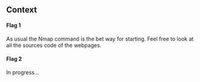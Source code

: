 ## Context

#### Flag 1
As usual the Nmap command is the bet way for starting. Feel free to look at all the sources code of the webpages.

#### Flag 2
In progress...
